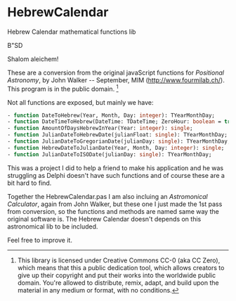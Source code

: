 # HebrewCalendar
Hebrew Calendar mathematical functions lib

B"SD

Shalom aleichem!

These are a conversion from the original javaScript functions for *Positional Astronomy*, by John Walker -- September, MIM (http://www.fourmilab.ch/).
This program is in the public domain. [^1]

Not all functions are exposed, but mainly we have:
```pascal
- function DateToHebrew(Year, Month, Day: integer): TYearMonthDay;
- function DateTimeToHebrew(DateTime: TDateTime; ZeroHour: boolean = true): TYearMonthDay;
- function AmountOfDaysHebrewInYear(Year: integer): single;
- function JulianDateToHebrewDate(julianFloat: single): TYearMonthDay;
- function JulianDateToGregorianDate(julianDay: single): TYearMonthDay;
- function HebrewDateToJulianDate(Year, Month, Day: integer): single;
- function JulianDateToISODate(julianDay: single): TYearMonthDay;
```
This was a project I did to help a friend to make his application and he was struggling as Delphi doesn't have such functions and of course these are a bit hard to find.

Together the HebrewCalendar.pas I am also incluing an *Astromonical Calculator*, again from John Walker, but these one I just made the 1st pass from conversion, so the functions and methods are named same way the original software is. The Hebrew Calendar doesn't depends on this astronomical lib to be included.

Feel free to improve it.

[^1]: This library is licensed under Creative Commons CC-0 (aka CC Zero), which means that this a public dedication tool, which allows creators to give up their copyright and put their works into the worldwide public domain. You're allowed to distribute, remix, adapt, and build upon the material in any medium or format, with no conditions.
